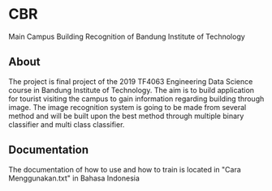 # CBR
Main Campus Building Recognition of Bandung Institute of Technology
## About
The project is final project of the 2019 TF4063 Engineering Data Science course in Bandung Institute of Technology. The aim is to build 
application for tourist visiting the campus to gain information regarding building through image. The image recognition system is going to
be made from several method and will be built upon the best method through multiple binary classifier and multi class classifier.
## Documentation
The documentation of how to use and how to train is located in "Cara Menggunakan.txt" in Bahasa Indonesia
